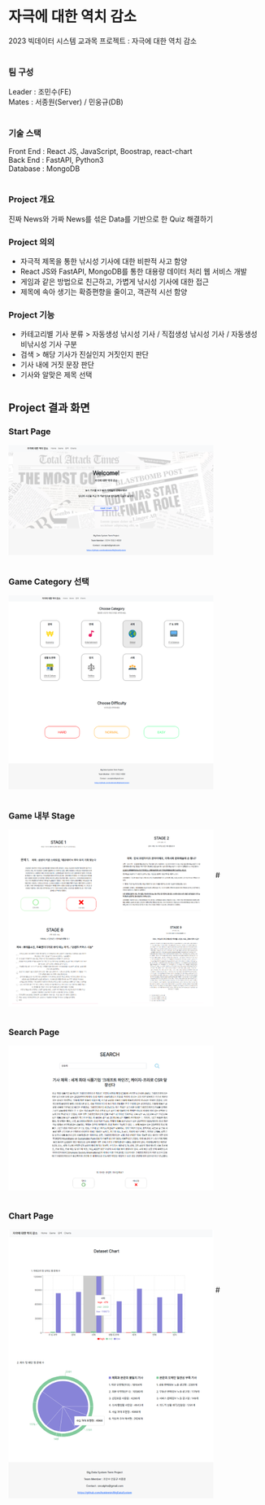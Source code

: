 # 자극에 대한 역치 감소
2023 빅데이터 시스템 교과목 프로젝트 : 자극에 대한 역치 감소

#

### 팀 구성
Leader : 조민수(FE) <br/>
Mates : 서종원(Server) / 민웅규(DB)

#

### 기술 스택
Front End : React JS, JavaScript, Boostrap, react-chart <br/>
Back End : FastAPI, Python3 <br/>
Database : MongoDB <br/>

# 

### Project 개요
진짜 News와 가짜 News를 섞은 Data를 기반으로 한 Quiz 해결하기

### Project 의의
- 자극적 제목을 통한 낚시성 기사에 대한 비판적 사고 함양
- React JS와 FastAPI, MongoDB를 통한 대용량 데이터 처리 웹 서비스 개발
- 게임과 같은 방법으로 친근하고, 가볍게 낚시성 기사에 대한 접근
- 제목에 속아 생기는 확증편향을 줄이고, 객관적 시선 함양

### Project 기능
- 카테고리별 기사 분류 > 자동생성 낚시성 기사 / 직접생성 낚시성 기사 / 자동생성 비낚시성 기사 구분
- 검색 > 해당 기사가 진실인지 거짓인지 판단
- 기사 내에 거짓 문장 판단
- 기사와 알맞은 제목 선택

#

## Project 결과 화면
### Start Page
<img src="./img/main.png" width="80%" align="center">

#

### Game Category 선택
<img src="./img/game.png" width="80%" align="center">

#

### Game 내부 Stage
<img src="./img/game_detail.png" width="80%" align="center">
#
<img src="./img/game_detail2.png" width="80%" align="center">

#

### Search Page
<img src="./img/search.png" width="80%" align="center">

#

### Chart Page
<img src="./img/chart1.png" width="80%" align="center">
#
<img src="./img/chart2.png" width="80%" align="center">
